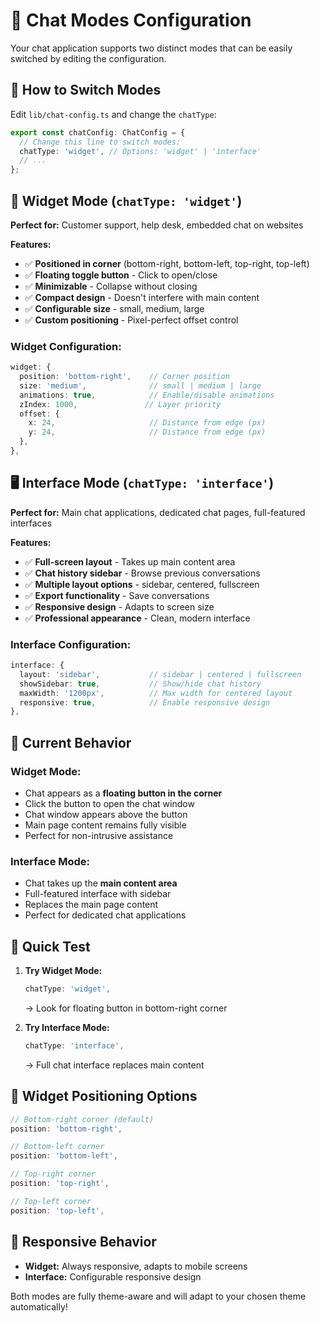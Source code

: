 # 💬 Chat Modes Configuration

Your chat application supports two distinct modes that can be easily switched by editing the configuration.

## 🔧 How to Switch Modes

Edit `lib/chat-config.ts` and change the `chatType`:

```typescript
export const chatConfig: ChatConfig = {
  // Change this line to switch modes:
  chatType: 'widget', // Options: 'widget' | 'interface'
  // ...
};
```

## 🎯 Widget Mode (`chatType: 'widget'`)

**Perfect for:** Customer support, help desk, embedded chat on websites

**Features:**
- ✅ **Positioned in corner** (bottom-right, bottom-left, top-right, top-left)
- ✅ **Floating toggle button** - Click to open/close
- ✅ **Minimizable** - Collapse without closing
- ✅ **Compact design** - Doesn't interfere with main content
- ✅ **Configurable size** - small, medium, large
- ✅ **Custom positioning** - Pixel-perfect offset control

### Widget Configuration:
```typescript
widget: {
  position: 'bottom-right',    // Corner position
  size: 'medium',              // small | medium | large
  animations: true,            // Enable/disable animations
  zIndex: 1000,               // Layer priority
  offset: {
    x: 24,                     // Distance from edge (px)
    y: 24,                     // Distance from edge (px)
  },
},
```

## 🖥️ Interface Mode (`chatType: 'interface'`)

**Perfect for:** Main chat applications, dedicated chat pages, full-featured interfaces

**Features:**
- ✅ **Full-screen layout** - Takes up main content area
- ✅ **Chat history sidebar** - Browse previous conversations
- ✅ **Multiple layout options** - sidebar, centered, fullscreen
- ✅ **Export functionality** - Save conversations
- ✅ **Responsive design** - Adapts to screen size
- ✅ **Professional appearance** - Clean, modern interface

### Interface Configuration:
```typescript
interface: {
  layout: 'sidebar',           // sidebar | centered | fullscreen
  showSidebar: true,           // Show/hide chat history
  maxWidth: '1200px',          // Max width for centered layout
  responsive: true,            // Enable responsive design
},
```

## 🎨 Current Behavior

### Widget Mode:
- Chat appears as a **floating button in the corner**
- Click the button to open the chat window
- Chat window appears above the button
- Main page content remains fully visible
- Perfect for non-intrusive assistance

### Interface Mode:
- Chat takes up the **main content area**
- Full-featured interface with sidebar
- Replaces the main page content
- Perfect for dedicated chat applications

## 🚀 Quick Test

1. **Try Widget Mode:**
   ```typescript
   chatType: 'widget',
   ```
   → Look for floating button in bottom-right corner

2. **Try Interface Mode:**
   ```typescript
   chatType: 'interface',
   ```
   → Full chat interface replaces main content

## 🎯 Widget Positioning Options

```typescript
// Bottom-right corner (default)
position: 'bottom-right',

// Bottom-left corner  
position: 'bottom-left',

// Top-right corner
position: 'top-right',

// Top-left corner
position: 'top-left',
```

## 📱 Responsive Behavior

- **Widget:** Always responsive, adapts to mobile screens
- **Interface:** Configurable responsive design

Both modes are fully theme-aware and will adapt to your chosen theme automatically! 